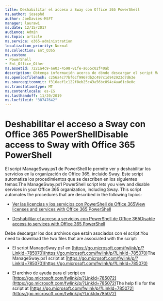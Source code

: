 ```yaml
---
title: Deshabilitar el acceso a Sway con Office 365 PowerShell
ms.author: josephd
author: JoeDavies-MSFT
manager: laurawi
ms.date: 12/15/2017
audience: Admin
ms.topic: article
ms.service: o365-administration
localization_priority: Normal
ms.collection: Ent_O365
ms.custom:
- PowerShell
- Ent_Office_Other
ms.assetid: 7221a4c9-ae03-4598-81fe-a655c02f40ab
description: Obtenga información acerca de dónde descargar el script ManageSway.ps1 de PowerShell que le permite deshabilitar el acceso a Sway en la organización de Office 365.
ms.openlocfilehash: c256a4c77bf6cf9967db2c497c1d942923d7d63e
ms.sourcegitcommit: f316aef1c122f8eb25c43a56bc894c4aa61c8e0c
ms.translationtype: MT
ms.contentlocale: es-ES
ms.lasthandoff: 11/20/2019
ms.locfileid: "38747642"
---
```

# <a name="disable-access-to-sway-with-office-365-powershell"></a><span data-ttu-id="c0fbd-103">Deshabilitar el acceso a Sway con Office 365 PowerShell</span><span class="sxs-lookup"><span data-stu-id="c0fbd-103">Disable access to Sway with Office 365 PowerShell</span></span>

<span data-ttu-id="c0fbd-p101">El script ManageSway.ps1 de PowerShell le permite ver y deshabilitar los servicios en la organización de Office 365, incluido Sway. Este script automatiza los procedimientos que se describen en los siguientes temas:</span><span class="sxs-lookup"><span data-stu-id="c0fbd-p101">The ManageSway.ps1 PowerShell script lets you view and disable services in your Office 365 organization, including Sway. This script automates the procedures that are described in the following topics:</span></span>
  
- [<span data-ttu-id="c0fbd-106">Ver las licencias y los servicios con PowerShell de Office 365</span><span class="sxs-lookup"><span data-stu-id="c0fbd-106">View licenses and services with Office 365 PowerShell</span></span>](view-licenses-and-services-with-office-365-powershell.md)
    
- [<span data-ttu-id="c0fbd-107">Deshabilitar el acceso a servicios con PowerShell de Office 365</span><span class="sxs-lookup"><span data-stu-id="c0fbd-107">Disable access to services with Office 365 PowerShell</span></span>](disable-access-to-services-with-office-365-powershell.md)
    
<span data-ttu-id="c0fbd-108">Debe descargar los dos archivos que están asociados con el script:</span><span class="sxs-lookup"><span data-stu-id="c0fbd-108">You need to download the two files that are associated with the script:</span></span>
  
- <span data-ttu-id="c0fbd-109">El script ManageSway.ps1 en [https://go.microsoft.com/fwlink/p/?LinkId=785070](https://go.microsoft.com/fwlink/p/?LinkId=785070)</span><span class="sxs-lookup"><span data-stu-id="c0fbd-109">The ManageSway.ps1 script at [https://go.microsoft.com/fwlink/p/?LinkId=785070](https://go.microsoft.com/fwlink/p/?LinkId=785070)</span></span>
    
- <span data-ttu-id="c0fbd-110">El archivo de ayuda para el script en [https://go.microsoft.com/fwlink/p/?LinkId=785072](https://go.microsoft.com/fwlink/p/?LinkId=785072)</span><span class="sxs-lookup"><span data-stu-id="c0fbd-110">The help file for the script at [https://go.microsoft.com/fwlink/p/?LinkId=785072](https://go.microsoft.com/fwlink/p/?LinkId=785072)</span></span>
    

